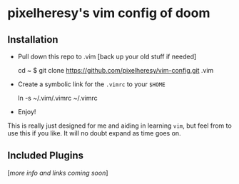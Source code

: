 pixelheresy's vim config of doom
=======================

Installation
------------

- Pull down this repo to .vim [back up your old stuff if needed]

	cd ~
	$ git clone https://github.com/pixelheresy/vim-config.git .vim

- Create a symbolic link for the `.vimrc` to your `$HOME`

	ln -s ~/.vim/.vimrc ~/.vimrc

- Enjoy!

This is really just designed for me and aiding in learning `vim`, but feel from
to use this if you like. It will no doubt expand as time goes on.

Included Plugins
---------------

[*more info and links coming soon*]

